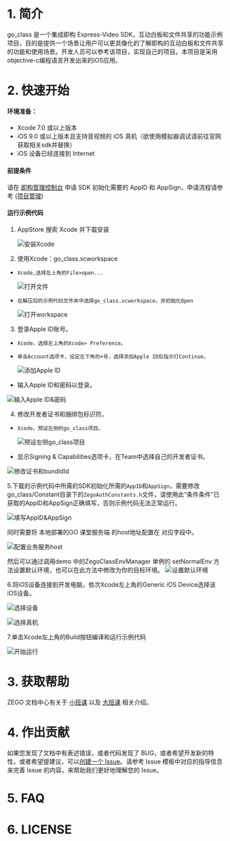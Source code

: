 # 1. 简介

go_class 是一个集成即构 Express-Video SDK，互动白板和文件共享的功能示例项目，目的是提供一个场景让用户可以更具像化的了解即构的互动白板和文件共享的功能和使用场景。开发人员可以参考该项目，实现自己的项目。本项目是采用objective-c编程语言开发出来的iOS应用。


# 2. 快速开始

#### 环境准备：

* Xcode 7.0 或以上版本 
* iOS 9.0 或以上版本且⽀持⾳视频的 iOS 真机（欲使用模拟器调试请前往官网获取相关sdk并替换）
* iOS 设备已经连接到 Internet

#### 前提条件
请在 [即构管理控制台](https://console.zego.im/acount) 申请 SDK 初始化需要的 AppID 和 AppSign，申请流程请参考 ([项目管理](https://doc-zh.zego.im/zh/1265.html))

#### 运行示例代码
1. AppStore 搜索 Xcode 并下载安装 
    
     ![安装Xcode](http://doc.oa.zego.im/Pics/iOS/GoClass/appstore-xcode.png)


2. 使用Xcode：go_class.xcworkspace 
-     Xcode,选择左上角的File>open...
    
     ![打开文件](http://doc.oa.zego.im/Pics/iOS/GoClass/xcode-open-file.png)
 
-     在解压后的示例代码文件夹中选择go_class.xcworkspace，并初始化Open
     
     ![打开workspace](http://doc.oa.zego.im/Pics/iOS/GoClass/open-workspace.png)


3. 登录Apple ID账号。
-     Xcode，选择左上角的Xcode> Preference。
-     单击Account选项卡，设定左下角的+号，选择添加Apple ID后指示灯Continue。
    
    ![添加Apple ID](http://doc.oa.zego.im/Pics/iOS/GoClass/xcode-account.png)
    
-    输入Apple ID和密码以登录。
    
   ![输入Apple ID&密码](http://doc.oa.zego.im/Pics/iOS/GoClass/xcode-login-apple-id.png)


4. 修改开发者证书和捆绑包标识符。
-     Xcode，预设左侧的go_class项目。
        
    ![预设左侧go_class项目](http://doc.oa.zego.im/Pics/iOS/GoClass/xcode-select-project.png)

-    显示Signing & Capabilities选项卡，在Team中选择自己的开发者证书。
    
   ![修改证书和bundldId](http://doc.oa.zego.im/Pics/iOS/GoClass/sign-capabilities.png)

5.下载的示例代码中所需的SDK初始化所需的`AppID`和`AppSign`，需要修改go_class/Constant目录下的`ZegoAuthConstants.h`文件，请使用此“条件条件”已获取的AppID和AppSign正确填写，否则示例代码无法正常运行。

   ![填写AppID&AppSign](http://doc.oa.zego.im/Pics/iOS/GoClass/appID-AppSign.png)
   
   同时需要将 本地部署的GO 课堂服务端 的host地址配置在 对应字段中。 
   
   ![配置业务服务host](http://doc.oa.zego.im/Pics/iOS/GoClass/host-setting.png)
   
   然后可以通过调用demo 中的ZegoClassEnvManager 单例的 setNormalEnv 方法设置默认环境，也可以在此方法中修改为你的目标环境。 
   ![设置默认环境](http://doc.oa.zego.im/Pics/iOS/GoClass/app-env.png)
   
6.将iOS设备连接到开发电脑，依次Xcode左上角的Generic iOS Device选择该iOS设备。


   ![选择设备](http://doc.oa.zego.im/Pics/iOS/GoClass/run-device.png)


   ![选择真机](http://doc.oa.zego.im/Pics/iOS/GoClass/run-chouse-device.png)


7.单击Xcode左上角的Build按钮编译和运行示例代码

   ![开始运行](http://doc.oa.zego.im/Pics/iOS/GoClass/run-start.png)


# 3. 获取帮助

ZEGO 文档中心有关于 [小班课](https://doc-zh.zego.im/zh/5308.html) 以及 [大班课](https://doc-zh.zego.im/zh/6347.html) 相关介绍。



# 4. 作出贡献
如果您发现了文档中有表述错误，或者代码发现了 BUG，或者希望开发新的特性，或者希望提建议，可以[创建一个 Issue]()。请参考 Issue 模板中对应的指导信息来完善 Issue 的内容，来帮助我们更好地理解您的 Issue。


# 5. FAQ



# 6. LICENSE
